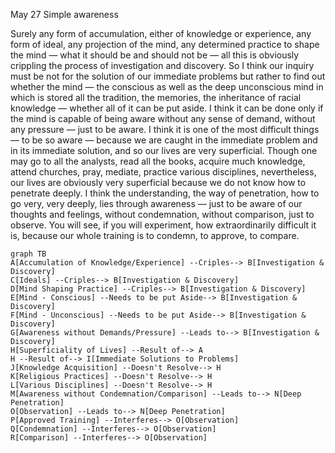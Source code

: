 May 27
Simple awareness

Surely any form of accumulation, either of knowledge or experience, any form of ideal, any projection of the mind, any determined practice to shape the mind — what it should be and should not be — all this is obviously crippling the process of investigation and discovery.
So I think our inquiry must be not for the solution of our immediate problems but rather to find out whether the mind — the conscious as well as the deep unconscious mind in which is stored all the tradition, the memories, the inheritance of racial knowledge — whether all of it can be put aside. I think it can be done only if the mind is capable of being aware without any sense of demand, without any pressure — just to be aware. I think it is one of the most difficult things — to be so aware — because we are caught in the immediate problem and in its immediate solution, and so our lives are very superficial. Though one may go to all the analysts, read all the books, acquire much knowledge, attend churches, pray, mediate, practice various disciplines, nevertheless, our lives are obviously very superficial because we do not know how to penetrate deeply. I think the understanding, the way of penetration, how to go very, very deeply, lies through awareness — just to be aware of our thoughts and feelings, without condemnation, without comparison, just to observe. You will see, if you will experiment, how extraordinarily difficult it is, because our whole training is to condemn, to approve, to compare.

```mermaid
graph TB
A[Accumulation of Knowledge/Experience] --Criples--> B[Investigation & Discovery]
C[Ideals] --Criples--> B[Investigation & Discovery]
D[Mind Shaping Practice] --Criples--> B[Investigation & Discovery]
E[Mind - Conscious] --Needs to be put Aside--> B[Investigation & Discovery]
F[Mind - Unconscious] --Needs to be put Aside--> B[Investigation & Discovery]
G[Awareness without Demands/Pressure] --Leads to--> B[Investigation & Discovery]
H[Superficiality of Lives] --Result of--> A
H --Result of--> I[Immediate Solutions to Problems]
J[Knowledge Acquisition] --Doesn't Resolve--> H
K[Religious Practices] --Doesn't Resolve--> H
L[Various Disciplines] --Doesn't Resolve--> H
M[Awareness without Condemnation/Comparison] --Leads to--> N[Deep Penetration]
O[Observation] --Leads to--> N[Deep Penetration]
P[Approved Training] --Interferes--> O[Observation]
Q[Condemnation] --Interferes--> O[Observation]
R[Comparison] --Interferes--> O[Observation]
```